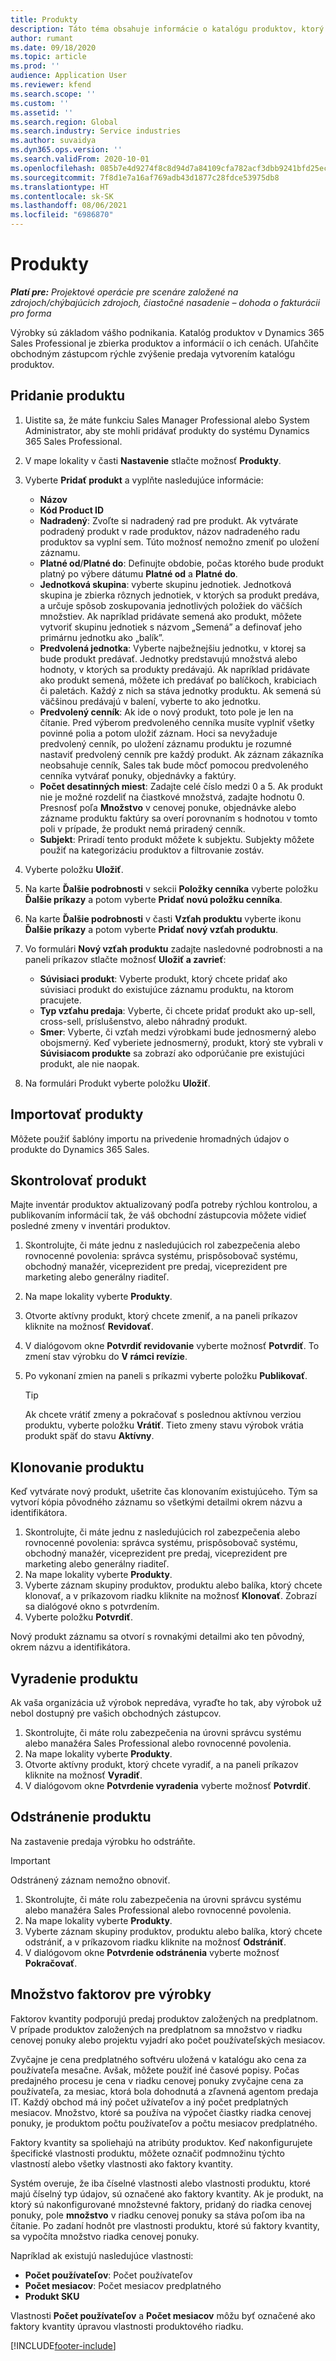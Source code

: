 ```yaml
---
title: Produkty
description: Táto téma obsahuje informácie o katalógu produktov, ktorý môžete použiť na poskytovanie informácií zákazníkom o produktoch a cenách, ktoré ponúka vaša organizácia.
author: rumant
ms.date: 09/18/2020
ms.topic: article
ms.prod: ''
audience: Application User
ms.reviewer: kfend
ms.search.scope: ''
ms.custom: ''
ms.assetid: ''
ms.search.region: Global
ms.search.industry: Service industries
ms.author: suvaidya
ms.dyn365.ops.version: ''
ms.search.validFrom: 2020-10-01
ms.openlocfilehash: 085b7e4d9274f8c8d94d7a84109cfa782acf3dbb9241bfd25ecb8c2f329e1bb8
ms.sourcegitcommit: 7f8d1e7a16af769adb43d1877c28fdce53975db8
ms.translationtype: HT
ms.contentlocale: sk-SK
ms.lasthandoff: 08/06/2021
ms.locfileid: "6986870"
---
```

# <a name="products"></a>Produkty

_**Platí pre:** Projektové operácie pre scenáre založené na zdrojoch/chýbajúcich zdrojoch, čiastočné nasadenie – dohoda o fakturácii pro forma_

Výrobky sú základom vášho podnikania. Katalóg produktov v Dynamics 365 Sales Professional je zbierka produktov a informácií o ich cenách. Uľahčite obchodným zástupcom rýchle zvýšenie predaja vytvorením katalógu produktov.

## <a name="add-a-product"></a>Pridanie produktu

1.  Uistite sa, že máte funkciu Sales Manager Professional alebo System Administrator, aby ste mohli pridávať produkty do systému Dynamics 365 Sales Professional.
2.  V mape lokality v časti **Nastavenie** stlačte možnosť **Produkty**.
3.  Vyberte **Pridať produkt** a vyplňte nasledujúce informácie:

    -  **Názov**
    -  **Kód Product ID**
    -  **Nadradený**: Zvoľte si nadradený rad pre produkt. Ak vytvárate podradený produkt v rade produktov, názov nadradeného radu produktov sa vyplní sem. Túto možnosť nemožno zmeniť po uložení záznamu.
    -  **Platné od**/**Platné do**: Definujte obdobie, počas ktorého bude produkt platný po výbere dátumu **Platné od** a **Platné do**.
    -  **Jednotková skupina**: vyberte skupinu jednotiek. Jednotková skupina je zbierka rôznych jednotiek, v ktorých sa produkt predáva, a určuje spôsob zoskupovania jednotlivých položiek do väčších množstiev. Ak napríklad pridávate semená ako produkt, môžete vytvoriť skupinu jednotiek s názvom „Semená” a definovať jeho primárnu jednotku ako „balík”.
    -  **Predvolená jednotka**: Vyberte najbežnejšiu jednotku, v ktorej sa bude produkt predávať. Jednotky predstavujú množstvá alebo hodnoty, v ktorých sa produkty predávajú. Ak napríklad pridávate ako produkt semená, môžete ich predávať po balíčkoch, krabiciach či paletách. Každý z nich sa stáva jednotky produktu. Ak semená sú väčšinou predávajú v balení, vyberte to ako jednotku.
    -  **Predvolený cenník**: Ak ide o nový produkt, toto pole je len na čítanie. Pred výberom predvoleného cenníka musíte vyplniť všetky povinné polia a potom uložiť záznam. Hoci sa nevyžaduje predvolený cenník, po uložení záznamu produktu je rozumné nastaviť predvolený cenník pre každý produkt. Ak záznam zákazníka neobsahuje cenník, Sales tak bude môcť pomocou predvoleného cenníka vytvárať ponuky, objednávky a faktúry.
    -  **Počet desatinných miest**: Zadajte celé číslo medzi 0 a 5. Ak produkt nie je možné rozdeliť na čiastkové množstvá, zadajte hodnotu 0. Presnosť poľa **Množstvo** v cenovej ponuke, objednávke alebo zázname produktu faktúry sa overí porovnaním s hodnotou v tomto poli v prípade, že produkt nemá priradený cenník.
    -  **Subjekt**: Priradí tento produkt môžete k subjektu. Subjekty môžete použiť na kategorizáciu produktov a filtrovanie zostáv.

4.  Vyberte položku **Uložiť**.
5.  Na karte **Ďalšie podrobnosti** v sekcii **Položky cenníka** vyberte položku **Ďalšie príkazy** a potom vyberte **Pridať novú položku cenníka**.
7.  Na karte **Ďalšie podrobnosti** v časti **Vzťah produktu** vyberte ikonu **Ďalšie príkazy** a potom vyberte **Pridať nový vzťah produktu**.
8.  Vo formulári **Nový vzťah produktu** zadajte nasledovné podrobnosti a na paneli príkazov stlačte možnosť **Uložiť a zavrieť**:

    -   **Súvisiaci produkt**: Vyberte produkt, ktorý chcete pridať ako súvisiaci produkt do existujúce záznamu produktu, na ktorom pracujete.
    -   **Typ vzťahu predaja**: Vyberte, či chcete pridať produkt ako up-sell, cross-sell, príslušenstvo, alebo náhradný produkt.
    -   **Smer**: Vyberte, či vzťah medzi výrobkami bude jednosmerný alebo obojsmerný. Keď vyberiete jednosmerný, produkt, ktorý ste vybrali v **Súvisiacom produkte** sa zobrazí ako odporúčanie pre existujúci produkt, ale nie naopak.

9.  Na formulári Produkt vyberte položku **Uložiť**.

## <a name="import-products"></a>Importovať produkty

Môžete použiť šablóny importu na privedenie hromadných údajov o produkte do Dynamics 365 Sales.

## <a name="revise-a-product"></a>Skontrolovať produkt

Majte inventár produktov aktualizovaný podľa potreby rýchlou kontrolou, a publikovaním informácií tak, že váš obchodní zástupcovia môžete vidieť posledné zmeny v inventári produktov.

1.  Skontrolujte, či máte jednu z nasledujúcich rol zabezpečenia alebo rovnocenné povolenia: správca systému, prispôsobovač systému, obchodný manažér, viceprezident pre predaj, viceprezident pre marketing alebo generálny riaditeľ.
2.  Na mape lokality vyberte **Produkty**.
3.  Otvorte aktívny produkt, ktorý chcete zmeniť, a na paneli príkazov kliknite na možnosť **Revidovať**.
4.  V dialógovom okne **Potvrdiť revidovanie** vyberte možnosť **Potvrdiť**. To zmení stav výrobku do **V rámci revízie**.
5.  Po vykonaní zmien na paneli s príkazmi vyberte položku **Publikovať**.

    > [!TIP]
    > Ak chcete vrátiť zmeny a pokračovať s poslednou aktívnou verziou produktu, vyberte položku **Vrátiť**. Tieto zmeny stavu výrobok vrátia produkt späť do stavu **Aktívny**.

## <a name="clone-a-product"></a>Klonovanie produktu 

Keď vytvárate nový produkt, ušetrite čas klonovaním existujúceho. Tým sa vytvorí kópia pôvodného záznamu so všetkými detailmi okrem názvu a identifikátora.

1.  Skontrolujte, či máte jednu z nasledujúcich rol zabezpečenia alebo rovnocenné povolenia: správca systému, prispôsobovač systému, obchodný manažér, viceprezident pre predaj, viceprezident pre marketing alebo generálny riaditeľ.
2.  Na mape lokality vyberte **Produkty**.
3.  Vyberte záznam skupiny produktov, produktu alebo balíka, ktorý chcete klonovať, a v príkazovom riadku kliknite na možnosť **Klonovať**. Zobrazí sa dialógové okno s potvrdením.
4.  Vyberte položku **Potvrdiť**.

Nový produkt záznamu sa otvorí s rovnakými detailmi ako ten pôvodný, okrem názvu a identifikátora.

## <a name="retire-a-product"></a>Vyradenie produktu 

Ak vaša organizácia už výrobok nepredáva, vyraďte ho tak, aby výrobok už nebol dostupný pre vašich obchodných zástupcov.

1.  Skontrolujte, či máte rolu zabezpečenia na úrovni správcu systému alebo manažéra Sales Professional alebo rovnocenné povolenia.
2.  Na mape lokality vyberte **Produkty**.
3.  Otvorte aktívny produkt, ktorý chcete vyradiť, a na paneli príkazov kliknite na možnosť **Vyradiť**.
4.  V dialógovom okne **Potvrdenie vyradenia** vyberte možnosť **Potvrdiť**.


## <a name="delete-a-product"></a>Odstránenie produktu

Na zastavenie predaja výrobku ho odstráňte.

> [!IMPORTANT]
> Odstránený záznam nemožno obnoviť.

1.  Skontrolujte, či máte rolu zabezpečenia na úrovni správcu systému alebo manažéra Sales Professional alebo rovnocenné povolenia.
2.  Na mape lokality vyberte **Produkty**.
3.  Vyberte záznam skupiny produktov, produktu alebo balíka, ktorý chcete odstrániť, a v príkazovom riadku kliknite na možnosť **Odstrániť**.
4.  V dialógovom okne **Potvrdenie odstránenia** vyberte možnosť **Pokračovať**.
 
 ## <a name="quantity-factors-for-products"></a>Množstvo faktorov pre výrobky

Faktorov kvantity podporujú predaj produktov založených na predplatnom. V prípade produktov založených na predplatnom sa množstvo v riadku cenovej ponuky alebo projektu vyjadrí ako počet používateľských mesiacov.

Zvyčajne je cena predplatného softvéru uložená v katalógu ako cena za používateľa mesačne. Avšak, môžete použiť iné časové popisy. Počas predajného procesu je cena v riadku cenovej ponuky zvyčajne cena za používateľa, za mesiac, ktorá bola dohodnutá a zľavnená agentom predaja IT. Každý obchod má iný počet užívateľov a iný počet predplatných mesiacov. Množstvo, ktoré sa používa na výpočet čiastky riadka cenovej ponuky, je produktom počtu používateľov a počtu mesiacov predplatného.

Faktory kvantity sa spoliehajú na atribúty produktov. Keď nakonfigurujete špecifické vlastnosti produktu, môžete označiť podmnožinu týchto vlastností alebo všetky vlastnosti ako faktory kvantity.

Systém overuje, že iba číselné vlastnosti alebo vlastnosti produktu, ktoré majú číselný typ údajov, sú označené ako faktory kvantity. Ak je produkt, na ktorý sú nakonfigurované množstevné faktory, pridaný do riadka cenovej ponuky, pole **množstvo** v riadku cenovej ponuky sa stáva poľom iba na čítanie. Po zadaní hodnôt pre vlastnosti produktu, ktoré sú faktory kvantity, sa vypočíta množstvo riadka cenovej ponuky.

Napríklad ak existujú nasledujúce vlastnosti: 

- **Počet používateľov**: Počet používateľov 
- **Počet mesiacov**: Počet mesiacov predplatného
- **Produkt SKU** 

Vlastnosti **Počet používateľov** a **Počet mesiacov** môžu byť označené ako faktory kvantity úpravou vlastnosti produktového riadku. 


[!INCLUDE[footer-include](../includes/footer-banner.md)]